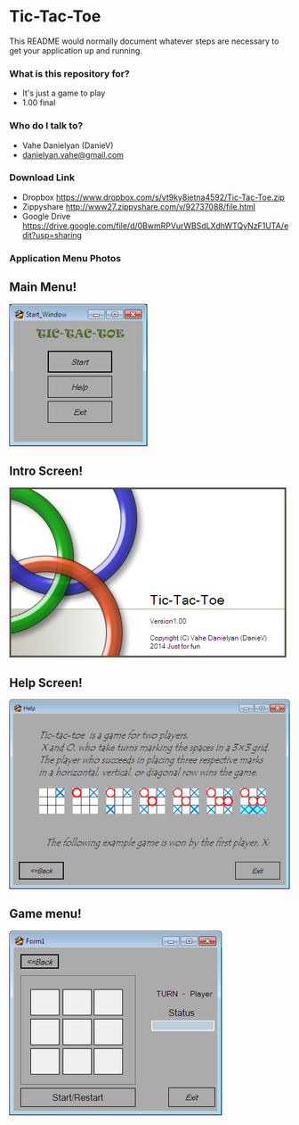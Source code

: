 # Tic-Tac-Toe #

This README would normally document whatever steps are necessary to get your application up and running.

### What is this repository for? ###

* It's just a game to play
* 1.00 final

### Who do I talk to? ###

* Vahe Danielyan (DanieV)
* danielyan.vahe@gmail.com
### Download Link ###

* Dropbox      https://www.dropbox.com/s/vt9ky8ietna4592/Tic-Tac-Toe.zip
* Zippyshare   http://www27.zippyshare.com/v/92737088/file.html
* Google Drive https://drive.google.com/file/d/0BwmRPVurWBSdLXdhWTQyNzF1UTA/edit?usp=sharing
  
### Application Menu Photos ###

## **Main Menu!** ##

![Main.png](https://raw.githubusercontent.com/VaheDanielyan/Tic-Tac-Toe/master/Source/Resources/Main.png)

## **Intro Screen!** ##

![SPScreen.png](https://raw.githubusercontent.com/VaheDanielyan/Tic-Tac-Toe/master/Source/Resources/SPScreen.png)
## **Help Screen!** ##

![Help.png](https://raw.githubusercontent.com/VaheDanielyan/Tic-Tac-Toe/master/Source/Resources/Help.png)

## **Game menu!** ##

![Game.png](https://raw.githubusercontent.com/VaheDanielyan/Tic-Tac-Toe/master/Source/Resources/Game.png)
